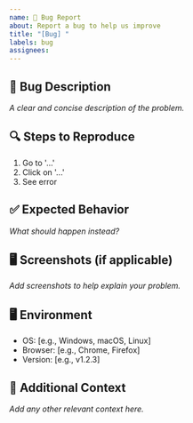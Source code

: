 ```yaml
---
name: 🐛 Bug Report
about: Report a bug to help us improve
title: "[Bug] "
labels: bug
assignees:
---
```


## 🐞 Bug Description

_A clear and concise description of the problem._

## 🔍 Steps to Reproduce

1. Go to '...'
2. Click on '...'
3. See error

## ✅ Expected Behavior

_What should happen instead?_

## 🖥️ Screenshots (if applicable)

_Add screenshots to help explain your problem._

## 🖥️ Environment

- OS: [e.g., Windows, macOS, Linux]
- Browser: [e.g., Chrome, Firefox]
- Version: [e.g., v1.2.3]

## 📌 Additional Context

_Add any other relevant context here._
